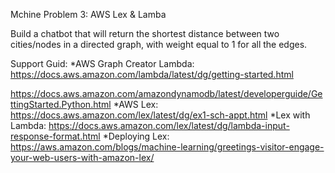 Mchine Problem 3: AWS Lex & Lamba

Build a chatbot that will return the shortest distance between two cities/nodes in a directed graph, with weight equal to 1 for all the edges.

Support Guid:
*AWS Graph Creator Lambda: 
https://docs.aws.amazon.com/lambda/latest/dg/getting-started.html

https://docs.aws.amazon.com/amazondynamodb/latest/developerguide/GettingStarted.Python.html
*AWS Lex: https://docs.aws.amazon.com/lex/latest/dg/ex1-sch-appt.html
*Lex with Lambda: https://docs.aws.amazon.com/lex/latest/dg/lambda-input-response-format.html
*Deploying Lex: https://aws.amazon.com/blogs/machine-learning/greetings-visitor-engage-your-web-users-with-amazon-lex/